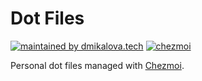 # Dot Files

[![maintained by dmikalova.tech](https://img.shields.io/static/v1?&color=ccff90&label=maintained%20by&labelColor=424242&logo=&logoColor=fff&message=dmikalova.tech&&style=flat-square)](https://dmikalova.tech/)
[![chezmoi](https://img.shields.io/static/v1?&color=fff&label=&labelColor=424242&logoColor=fff&message=chezmoi&&style=flat-square)](https://www.chezmoi.io/)

Personal dot files managed with [Chezmoi](https://www.chezmoi.io/).
